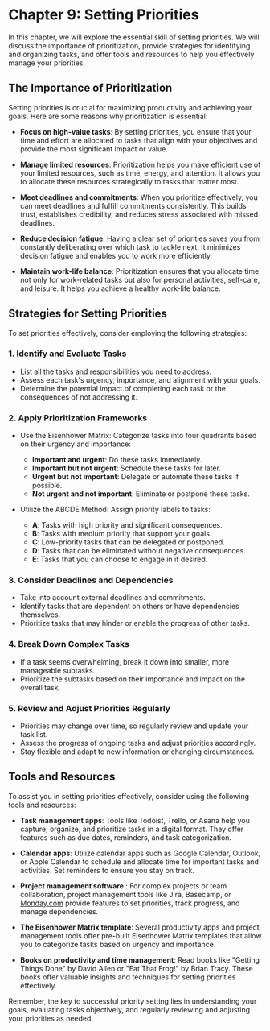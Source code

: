 Chapter 9: Setting Priorities
=============================

In this chapter, we will explore the essential skill of setting priorities. We will discuss the importance of prioritization, provide strategies for identifying and organizing tasks, and offer tools and resources to help you effectively manage your priorities.

The Importance of Prioritization
--------------------------------

Setting priorities is crucial for maximizing productivity and achieving your goals. Here are some reasons why prioritization is essential:

* **Focus on high-value tasks**: By setting priorities, you ensure that your time and effort are allocated to tasks that align with your objectives and provide the most significant impact or value.

* **Manage limited resources**: Prioritization helps you make efficient use of your limited resources, such as time, energy, and attention. It allows you to allocate these resources strategically to tasks that matter most.

* **Meet deadlines and commitments**: When you prioritize effectively, you can meet deadlines and fulfill commitments consistently. This builds trust, establishes credibility, and reduces stress associated with missed deadlines.

* **Reduce decision fatigue**: Having a clear set of priorities saves you from constantly deliberating over which task to tackle next. It minimizes decision fatigue and enables you to work more efficiently.

* **Maintain work-life balance**: Prioritization ensures that you allocate time not only for work-related tasks but also for personal activities, self-care, and leisure. It helps you achieve a healthy work-life balance.

Strategies for Setting Priorities
---------------------------------

To set priorities effectively, consider employing the following strategies:

### 1. **Identify and Evaluate Tasks**

* List all the tasks and responsibilities you need to address.
* Assess each task's urgency, importance, and alignment with your goals.
* Determine the potential impact of completing each task or the consequences of not addressing it.

### 2. **Apply Prioritization Frameworks**

* Use the Eisenhower Matrix: Categorize tasks into four quadrants based on their urgency and importance:

  * **Important and urgent**: Do these tasks immediately.
  * **Important but not urgent**: Schedule these tasks for later.
  * **Urgent but not important**: Delegate or automate these tasks if possible.
  * **Not urgent and not important**: Eliminate or postpone these tasks.
* Utilize the ABCDE Method: Assign priority labels to tasks:

  * **A**: Tasks with high priority and significant consequences.
  * **B**: Tasks with medium priority that support your goals.
  * **C**: Low-priority tasks that can be delegated or postponed.
  * **D**: Tasks that can be eliminated without negative consequences.
  * **E**: Tasks that you can choose to engage in if desired.

### 3. **Consider Deadlines and Dependencies**

* Take into account external deadlines and commitments.
* Identify tasks that are dependent on others or have dependencies themselves.
* Prioritize tasks that may hinder or enable the progress of other tasks.

### 4. **Break Down Complex Tasks**

* If a task seems overwhelming, break it down into smaller, more manageable subtasks.
* Prioritize the subtasks based on their importance and impact on the overall task.

### 5. **Review and Adjust Priorities Regularly**

* Priorities may change over time, so regularly review and update your task list.
* Assess the progress of ongoing tasks and adjust priorities accordingly.
* Stay flexible and adapt to new information or changing circumstances.

Tools and Resources
-------------------

To assist you in setting priorities effectively, consider using the following tools and resources:

* **Task management apps**: Tools like Todoist, Trello, or Asana help you capture, organize, and prioritize tasks in a digital format. They offer features such as due dates, reminders, and task categorization.

* **Calendar apps**: Utilize calendar apps such as Google Calendar, Outlook, or Apple Calendar to schedule and allocate time for important tasks and activities. Set reminders to ensure you stay on track.

* **Project management software** : For complex projects or team collaboration, project management tools like Jira, Basecamp, or [Monday.com](http://Monday.com) provide features to set priorities, track progress, and manage dependencies.

* **The Eisenhower Matrix template**: Several productivity apps and project management tools offer pre-built Eisenhower Matrix templates that allow you to categorize tasks based on urgency and importance.

* **Books on productivity and time management**: Read books like "Getting Things Done" by David Allen or "Eat That Frog!" by Brian Tracy. These books offer valuable insights and techniques for setting priorities effectively.

Remember, the key to successful priority setting lies in understanding your goals, evaluating tasks objectively, and regularly reviewing and adjusting your priorities as needed.
